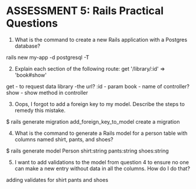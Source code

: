 # ASSESSMENT 5: Rails Practical Questions

1. What is the command to create a new Rails application with a Postgres database?

rails new my-app -d postgresql -T


2. Explain each section of the following route:  get '/library/:id' => 'book#show'

get - to request data 
library -the url?
:id - param
book - name of controller?
show - show method in controller

<!--   i had fun researching these :D   -->

3. Oops, I forgot to add a foreign key to my model. Describe the steps to remedy this mistake.

$ rails generate migration add_foreign_key_to_model create a migration



4. What is the command to generate a Rails model for a person table with columns named shirt, pants, and shoes?


$ rails generate model Person shirt:string pants:string shoes:string


5. I want to add validations to the model from question 4 to ensure no one can make a new entry without data in all the columns. How do I do that?

adding validates for shirt pants and shoes